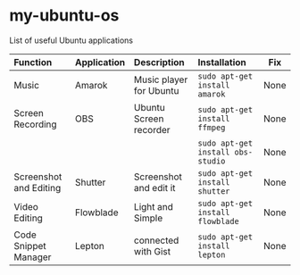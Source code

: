 # my-ubuntu-os
List of useful Ubuntu applications



| Function        | Application           | Description  |  Installation  | Fix |
|:------------- |:-------------|:-----|:-----|:-----:|
| Music      | Amarok | Music player for Ubuntu | ``` sudo apt-get install amarok ``` | None |
| Screen Recording      | OBS      |   Ubuntu Screen recorder | ``` sudo apt-get install ffmpeg  ``` | None |
| | | | ``` sudo apt-get install obs-studio  ``` | None |
| Screenshot and Editing | Shutter      |  Screenshot and edit it | ``` sudo apt-get install shutter ``` | None |
| Video Editing | Flowblade | Light and Simple | ``` sudo apt-get install flowblade ``` | None |
| Code Snippet Manager | Lepton | connected with Gist | ``` sudo apt-get install lepton ``` | None |
 
